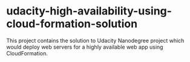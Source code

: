 # udacity-high-availability-using-cloud-formation-solution
This project contains the solution to Udacity Nanodegree project which would deploy web servers for a highly available web app using CloudFormation.
